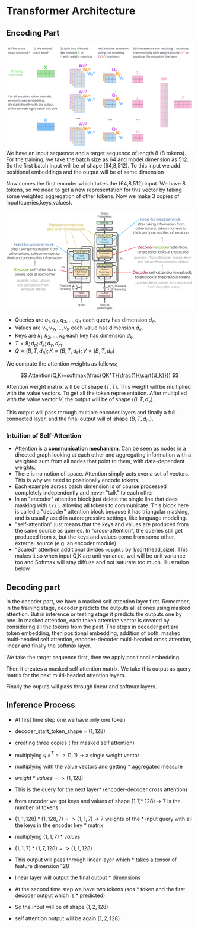# Transformer Architecture 

## Encoding Part
![image](../images/self_attention.png)
We have an input sequence and a target sequence of length 8 (8 tokens). For the training, we take the batch size as 64 and model dimension as 512. So the first batch input will be of shape (64,8,512). To this input we add positional embeddings and the output will be of same dimension

Now comes the first encoder which takes the (64,8,512) input. We have 8 tokens, so we need to get a new representation for this vector by taking some weighted aggregation of other tokens. Now we make 3 copies of input(queries,keys,values).

![image](../images/transformer_architecuture.png) 
- Queries are $q_1,q_2,q_3,...,q_8$ each query has  dimension $d_q$.
- Values  are $v_1,v_2,...,v_8$ each value has dimension $d_v$.
- Keys are $k_1,k_2,... ,k_8$ each key has dimension $d_k$.
- $T = 8; d_q;d_k;d_v,d_m$
- $Q=(B,T,d_q) ; K=(B,T,d_k); V = (B,T,d_v)$

We compute the attention weights as follows; 

$$
Attention(Q,K)=softmax(\frac{QK^T}{\frac{1}{\sqrt{d_k}}})
$$

Attention weight matrix will be of shape $(T,T)$. This weight will be multiplied with the value vectors. To get all the token representation. After multiplied with the value vector $V$, the output will be of shape $(B,T,d_v)$. 

This output will pass through multiple encoder layers and finally a full connected layer, and the final output will of shape $(B,T,d_m)$. 

### Intuition of Self-Attention 
- Attention is a **communication mechanism**. Can be seen as nodes in a directed graph looking at each other and aggregating information with a weighted sum from all nodes that point to them, with data-dependent weights.
- There is no notion of space. Attention simply acts over a set of vectors. This is why we need to positionally encode tokens.
- Each example across batch dimension is of course processed completely independently and never "talk" to each other
- In an "encoder" attention block just delete the single line that does masking with `tril`, allowing all tokens to communicate. This block here is called a "decoder" attention block because it has triangular masking, and is usually used in autoregressive settings, like language modeling.
- "self-attention" just means that the keys and values are produced from the same source as queries. In "cross-attention", the queries still get produced from x, but the keys and values come from some other, external source (e.g. an encoder module)
- "Scaled" attention additional divides `weights` by 1/sqrt(head_size). This makes it so when input Q,K are unit variance, wei will be unit variance too and Softmax will stay diffuse and not saturate too much. Illustration below

## Decoding part 
In the decoder part, we have a masked self attention layer first. Remember, in the training stage, decoder predicts the outputs all at ones using masked attention. But in inference or testing stage it predicts the outputs one by one. In masked attention, each token attention vector is created by considering all the tokens from the past. The steps in decoder part are token embedding, then positional embedding, addition of both, masked multi-headed self attention, encoder-decoder multi-headed cross attention, linear and finally the softmax layer. 

We take the target sequence first, then we apply positional embedding. 

Then it creates a masked self attention matrix. We take this output as query matrix for the next multi-headed attention layers.

Finally the ouputs will pass through linear and softmax layers.



## Inference Process 
* At first time step one we have only one token 
* decoder_start_token_shape = $(1,128)$ 
* creating three copies ( for masked self attention)
* multiplying $q.k^T => (1,1)$ -> a single weight vector
* multiplying with the value vectors and getting * aggregated measure 
* $weight* values => (1,128)$ 
* This is the query for the next layer* (encoder-decoder cross attention)
* from encoder we got keys and values of shape (1,7,* 128) -> 7 is the number of tokens 
* $(1,1,128)*(1,128,7) => (1,1,7)$ -> 7 weights of the * input query with all the keys in the encoder key * matrix 
* multiplying $(1,1,7)*values$ 
* $(1,1,7)*(1,7,128) => (1,1,128)$ 
* This output will pass through linear layer which * takes a tensor of feature dimension 128 
* linear layer will output the final output * dimensions 
* At the second time step we have two tokens (sos * token and the first decoder output which is * predicted)

* So the input will be of shape $(1,2,128)$ 
* self attention output will be again $(1,2,128)$

